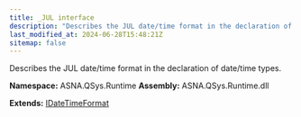 ```yaml
---
title: _JUL interface
description: "Describes the JUL date/time format in the declaration of date/time types. "
last_modified_at: 2024-06-28T15:48:21Z
sitemap: false
---
```


Describes the JUL date/time format in the declaration of date/time types.

**Namespace:** ASNA.QSys.Runtime
**Assembly:** ASNA.QSys.Runtime.dll

**Extends:** [IDateTimeFormat](/reference/runtime/qsys-runtime/i-date-time-format.html)
<br>
<br>
